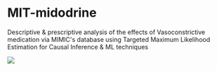 # MIT-midodrine
Descriptive &amp; prescriptive analysis of the effects of Vasoconstrictive medication via MIMIC's database using Targeted Maximum Likelihood Estimation for Causal Inference &amp; ML techniques

<img src = "https://github.com/Jarvis-BITS/midodrine-mimic-iv/blob/main/cohort.png">
